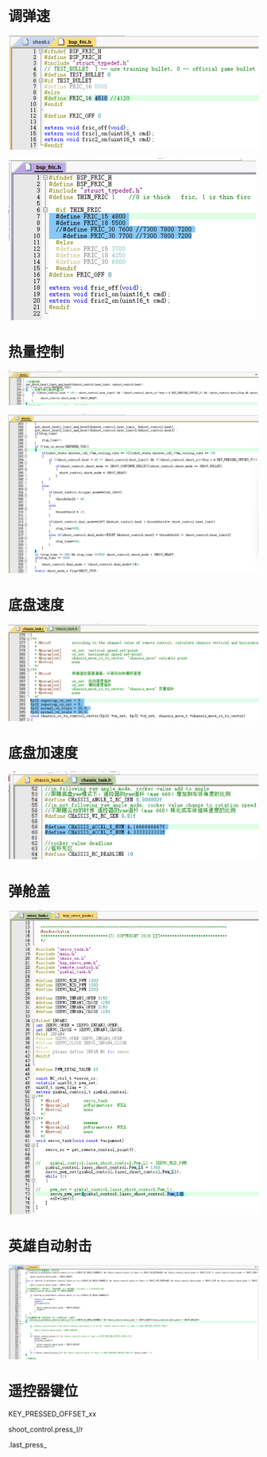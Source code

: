 # 调弹速

![1690200463402](image/index/1690200463402.png)

![1690200521433](image/index/1690200521433.png)

# 热量控制

![1690262363655](image/index/1690262363655.png)

![1690262532942](image/index/1690262532942.png)

# 底盘速度

![1690265608923](image/index/1690265608923.png)

# 底盘加速度

![1690265543629](image/index/1690265543629.png)

# 弹舱盖

![1690200856634](image/index/1690200856634.png)

# 英雄自动射击

![1690200624503](image/index/1690200624503.png)

# 遥控器键位

KEY_PRESSED_OFFSET_xx

shoot_control.press_l/r

.last_press_
